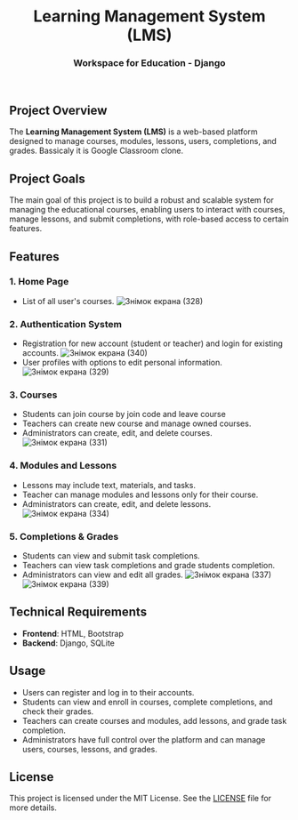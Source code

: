 <h1 align=center>Learning Management System (LMS)</h1>
<h3 align=center>Workspace for Education - Django</h3>
<br>


## Project Overview
The **Learning Management System (LMS)** is a web-based platform designed to manage courses, modules, lessons, users, completions, and grades. Bassicaly it is Google Classroom clone.

## Project Goals
The main goal of this project is to build a robust and scalable system for managing the educational courses, enabling users to interact with courses, manage lessons, and submit completions, with role-based access to certain features.

## Features

### 1. Home Page
- List of all user's courses.
![Знімок екрана (328)](https://github.com/user-attachments/assets/009ff34c-49a7-469f-9714-367be08d9e37)


### 2. Authentication System
- Registration for new account (student or teacher) and login for existing accounts.
![Знімок екрана (340)](https://github.com/user-attachments/assets/3d88b2fe-6bcf-47e2-8478-e9d4e18c96f8)
- User profiles with options to edit personal information.
![Знімок екрана (329)](https://github.com/user-attachments/assets/0ea0c788-1206-4999-8677-e63bf211af57)


### 3. Courses
- Students can join course by join code and leave course
- Teachers can create new course and manage owned courses.
- Administrators can create, edit, and delete courses.
![Знімок екрана (331)](https://github.com/user-attachments/assets/3dc0c01a-67b5-4cfd-af48-eab9980f634a)


### 4. Modules and Lessons
- Lessons may include text, materials, and tasks.
- Teacher can manage modules and lessons only for their course.
- Administrators can create, edit, and delete lessons.
![Знімок екрана (334)](https://github.com/user-attachments/assets/d6e045a5-077e-41f2-aa42-9340f1e7e1f1)

### 5. Completions & Grades
- Students can view and submit task completions.
- Teachers can view task completions and grade students completion.
- Administrators can view and edit all grades.
![Знімок екрана (337)](https://github.com/user-attachments/assets/fe3176c1-f151-41b3-b7c0-2a78a4e7e326)
![Знімок екрана (339)](https://github.com/user-attachments/assets/56b9f74a-1b2d-4200-8e52-9eae5c745607)

## Technical Requirements

- **Frontend**: HTML, Bootstrap
- **Backend**: Django, SQLite

## Usage

- Users can register and log in to their accounts.
- Students can view and enroll in courses, complete completions, and check their grades.
- Teachers can create courses and modules, add lessons, and grade task completion.
- Administrators have full control over the platform and can manage users, courses, lessons, and grades.

## License

This project is licensed under the MIT License. See the [LICENSE](LICENSE) file for more details.
